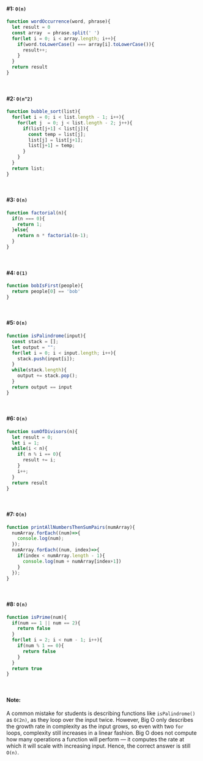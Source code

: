 #### #1: `O(n)`

```javascript
function wordOccurrence(word, phrase){
  let result = 0
  const array  = phrase.split(' ')
  for(let i = 0; i < array.length; i++){
    if(word.toLowerCase() === array[i].toLowerCase()){
      result++;
    }
  }
  return result
}
```
</br>

#### #2: `O(n^2)`

```javascript
function bubble_sort(list){
  for(let i = 0; i < list.length - 1; i++){
    for(let j  = 0; j < list.length - 2; j++){
      if(list[j+1] < list[j]){
        const temp = list[j];
        list[j] = list[j+1];
        list[j+1] = temp;
      }
    }
  }
  return list;
}
```
</br>

#### #3: `O(n)`
```javascript
function factorial(n){
  if(n === 0){
    return 1;
  }else{
    return n * factorial(n-1);
  }
}
```
</br>

#### #4: `O(1)`

```javascript
function bobIsFirst(people){
  return people[0] == 'bob'
}
```
</br>

#### #5: `O(n)`

```javascript
function isPalindrome(input){
  const stack = [];
  let output = "";
  for(let i = 0; i < input.length; i++){
    stack.push(input[i]);
  }
  while(stack.length){
    output += stack.pop();
  }
  return output == input
}
```
</br>

#### #6: `O(n)`
```javascript
function sumOfDivisors(n){
  let result = 0;
  let i = 1;
  while(i < n){
    if( n % i == 0){
      result += i;
    }
    i++;
  }
  return result
}
```

</br>

#### #7: `O(n)`
```javascript
function printAllNumbersThenSumPairs(numArray){
  numArray.forEach((num)=>{
    console.log(num);
  });
  numArray.forEach((num, index)=>{
    if(index < numArray.length - 1){
      console.log(num + numArray[index+1])
    }
  });
}
```
</br>

#### #8: `O(n)`
```javascript
function isPrime(num){
  if(num == 1 || num == 2){
    return false
  }
  for(let i = 2; i < num - 1; i++){
    if(num % 1 == 0){
      return false
    }
  }
  return true
}
```
</br>

#### Note: 
A common mistake for students is describing functions like `isPalindrome()` as `O(2n)`, as they loop over the input twice. However, Big O only describes the growth rate in complexity as the input grows, so even with two `for` loops, complexity still increases in a linear fashion. Big O does not compute how many operations a function will perform — it computes the rate at which it will scale with increasing input. Hence, the correct answer is still `O(n)`.
